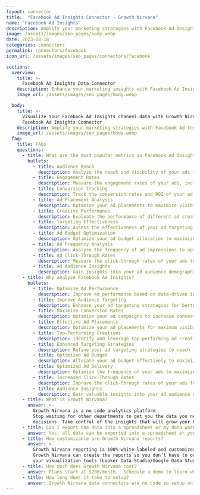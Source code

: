 ```yaml
---
layout: connector
title:  "Facebook Ad Insights Connector - Growth Nirvana"
name: "Facebook Ad Insights"
description: Amplify your marketing strategies with Facebook Ad Insights integration. Analyze ad performance and optimize campaigns based on data-driven insights.
image: /assets/images/seo_pages/body.webp
date: 2023-08-18
categories: connectors
permalink: connectors/facebook
icon_url: /assets/images/seo_pages/connectors/facebook

sections:
  overview:
    title: >-
      Facebook Ad Insights Data Connector
    description: Enhance your marketing insights with Facebook Ad Insights integration. Leverage campaign data to gain actionable insights and optimize ad performance.
    image_url: /assets/images/seo_pages/body.webp

  body:
    title: >-
      Visualize Your Facebook Ad Insights channel data with Growth Nirvana's
      Facebook Ad Insights Connector
    description: Amplify your marketing strategies with Facebook Ad Insights integration. Analyze ad performance and optimize campaigns based on data-driven insights.
    image_url: /assets/images/seo_pages/body.webp
  faq:
    title: FAQs
    questions:
      - title: What are the most popular metrics in Facebook Ad Insights to analyze?
        bullets:
          - title: Audience Reach
            description: Analyze the reach and visibility of your ads to target the right audience.
          - title: Engagement Rates
            description: Measure the engagement rates of your ads, including likes, comments, and shares.
          - title: Conversion Tracking
            description: Track the conversion rates and ROI of your ad campaigns.
          - title: Ad Placement Analysis
            description: Optimize your ad placements to maximize visibility and reach.
          - title: Creative Performance
            description: Evaluate the performance of different ad creatives to identify top-performing ones.
          - title: Targeting Effectiveness
            description: Assess the effectiveness of your ad targeting strategies to reach the right audience.
          - title: Ad Budget Optimization
            description: Optimize your ad budget allocation to maximize ROI.
          - title: Ad Frequency Analysis
            description: Analyze the frequency of ad impressions to optimize ad delivery.
          - title: Ad Click-Through Rates
            description: Measure the click-through rates of your ads to assess ad performance.
          - title: Ad Audience Insights
            description: Gain insights into your ad audience demographics and interests.
      - title: Why analyze Facebook Ad Insights?
        bullets:
          - title: Optimize Ad Performance
            description: Improve ad performance based on data-driven insights.
          - title: Improve Audience Targeting
            description: Enhance your ad targeting strategies for better audience reach.
          - title: Maximize Conversion Rates
            description: Optimize your ad campaigns to increase conversion rates.
          - title: Effective Ad Placements
            description: Optimize your ad placements for maximum visibility and click-through rates.
          - title: Top-Performing Creatives
            description: Identify and leverage top-performing ad creatives for better results.
          - title: Enhanced Targeting Strategies
            description: Refine your ad targeting strategies to reach the right audience.
          - title: Optimized Ad Budget
            description: Allocate your ad budget effectively to maximize ROI.
          - title: Optimized Ad Delivery
            description: Optimize the frequency of your ads to maximize ad impressions.
          - title: Increased Click-Through Rates
            description: Improve the click-through rates of your ads for better engagement.
          - title: Audience Insights
            description: Gain valuable insights into your ad audience demographics and interests.
      - title: What is Growth Nirvana?
        answer: >-
          Growth Nirvana is a no code analytics platform 
          Stop waiting for other departments to get you the data you need to make critical business 
          decisions. Take control of the insights that will grow your business.
      - title: Can I export the data into a spreadsheet or my data warehouse?
        answer: Yes, all data can be exported into a spreadsheet or your data warehouse (Google BigQuery, AWS, Snowflake, Azure, etc)
      - title: How customizable are Growth Nirvana reports?
        answer: >-
          Growth Nirvana reporting is 100% white labeled and customized to your specifications.
          Growth Nirvana can create the reports so you don’t have to or you can connect
          your visualization tools (Looker Data Studio/Google Data Studio, Tableau, PowerBI, etc) to Growth Nirvana.
      - title: How much does Growth Nirvana cost?
        answer: Plans start at $200/month.  Schedule a demo to learn what plan is best for you.
      - title: How long does it take to setup?
        answer: Growth Nirvana data connectors are no code so setup only requires a few clicks.
---
```

